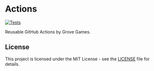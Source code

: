 # Actions

[![Tests](https://github.com/grovegs/actions/actions/workflows/tests.yml/badge.svg)](https://github.com/grovegs/actions/actions/workflows/tests.yml)

Reusable GitHub Actions by Grove Games.

## License

This project is licensed under the MIT License - see the [LICENSE](LICENSE) file for details.
